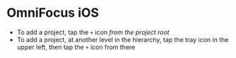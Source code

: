 # OmniFocus iOS

- To add a project, tap the `+` icon *from the project root*
- To add a project, at another level in the hierarchy, tap the tray icon in the upper left, then tap the `+` icon from there